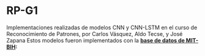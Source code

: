 # RP-G1
Implementaciones realizadas de modelos CNN y CNN-LSTM en el curso de Reconocimiento de Patrones, por Carlos Vásquez, Aldo Tecse, y José Zapana
Estos modelos fueron implementados con la **[base de datos de MIT-BIH](https://physionet.org/content/mitdb/1.0.0/):**

